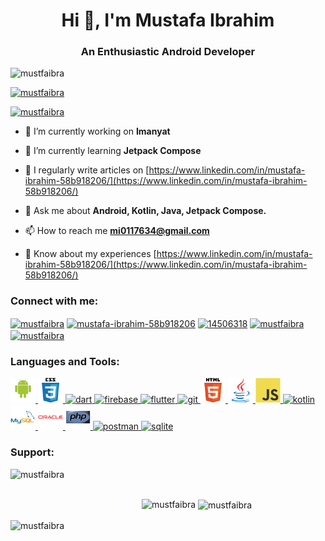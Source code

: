 <h1 align="center">Hi 👋, I'm Mustafa Ibrahim</h1>
<h3 align="center">An Enthusiastic Android Developer</h3>

<p align="left"> <img src="https://komarev.com/ghpvc/?username=mustfaibra&label=Profile%20views&color=0e75b6&style=flat" alt="mustfaibra" /> </p>

<p align="left"> <a href="https://github.com/ryo-ma/github-profile-trophy"><img src="https://github-profile-trophy.vercel.app/?username=mustfaibra" alt="mustfaibra" /></a> </p>

<p align="left"> <a href="https://twitter.com/mustfaibra" target="blank"><img src="https://img.shields.io/twitter/follow/mustfaibra?logo=twitter&style=for-the-badge" alt="mustfaibra" /></a> </p>

- 🔭 I’m currently working on **Imanyat**

- 🌱 I’m currently learning **Jetpack Compose**

- 📝 I regularly write articles on [https://www.linkedin.com/in/mustafa-ibrahim-58b918206/](https://www.linkedin.com/in/mustafa-ibrahim-58b918206/)

- 💬 Ask me about **Android, Kotlin, Java, Jetpack Compose.**

- 📫 How to reach me **mi0117634@gmail.com**

- 📄 Know about my experiences [https://www.linkedin.com/in/mustafa-ibrahim-58b918206/](https://www.linkedin.com/in/mustafa-ibrahim-58b918206/)

<h3 align="left">Connect with me:</h3>
<p align="left">
<a href="https://twitter.com/mustfaibra" target="blank"><img align="center" src="https://raw.githubusercontent.com/rahuldkjain/github-profile-readme-generator/master/src/images/icons/Social/twitter.svg" alt="mustfaibra" height="30" width="40" /></a>
<a href="https://linkedin.com/in/mustafa-ibrahim-58b918206" target="blank"><img align="center" src="https://raw.githubusercontent.com/rahuldkjain/github-profile-readme-generator/master/src/images/icons/Social/linked-in-alt.svg" alt="mustafa-ibrahim-58b918206" height="30" width="40" /></a>
<a href="https://stackoverflow.com/users/14506318" target="blank"><img align="center" src="https://raw.githubusercontent.com/rahuldkjain/github-profile-readme-generator/master/src/images/icons/Social/stack-overflow.svg" alt="14506318" height="30" width="40" /></a>
<a href="https://instagram.com/mustfaibra" target="blank"><img align="center" src="https://raw.githubusercontent.com/rahuldkjain/github-profile-readme-generator/master/src/images/icons/Social/instagram.svg" alt="mustfaibra" height="30" width="40" /></a>
<a href="https://www.leetcode.com/mustfaibra" target="blank"><img align="center" src="https://raw.githubusercontent.com/rahuldkjain/github-profile-readme-generator/master/src/images/icons/Social/leet-code.svg" alt="mustfaibra" height="30" width="40" /></a>
</p>

<h3 align="left">Languages and Tools:</h3>
<p align="left"> <a href="https://developer.android.com" target="_blank" rel="noreferrer"> <img src="https://raw.githubusercontent.com/devicons/devicon/master/icons/android/android-original-wordmark.svg" alt="android" width="40" height="40"/> </a> <a href="https://www.w3schools.com/css/" target="_blank" rel="noreferrer"> <img src="https://raw.githubusercontent.com/devicons/devicon/master/icons/css3/css3-original-wordmark.svg" alt="css3" width="40" height="40"/> </a> <a href="https://dart.dev" target="_blank" rel="noreferrer"> <img src="https://www.vectorlogo.zone/logos/dartlang/dartlang-icon.svg" alt="dart" width="40" height="40"/> </a> <a href="https://firebase.google.com/" target="_blank" rel="noreferrer"> <img src="https://www.vectorlogo.zone/logos/firebase/firebase-icon.svg" alt="firebase" width="40" height="40"/> </a> <a href="https://flutter.dev" target="_blank" rel="noreferrer"> <img src="https://www.vectorlogo.zone/logos/flutterio/flutterio-icon.svg" alt="flutter" width="40" height="40"/> </a> <a href="https://git-scm.com/" target="_blank" rel="noreferrer"> <img src="https://www.vectorlogo.zone/logos/git-scm/git-scm-icon.svg" alt="git" width="40" height="40"/> </a> <a href="https://www.w3.org/html/" target="_blank" rel="noreferrer"> <img src="https://raw.githubusercontent.com/devicons/devicon/master/icons/html5/html5-original-wordmark.svg" alt="html5" width="40" height="40"/> </a> <a href="https://www.java.com" target="_blank" rel="noreferrer"> <img src="https://raw.githubusercontent.com/devicons/devicon/master/icons/java/java-original.svg" alt="java" width="40" height="40"/> </a> <a href="https://developer.mozilla.org/en-US/docs/Web/JavaScript" target="_blank" rel="noreferrer"> <img src="https://raw.githubusercontent.com/devicons/devicon/master/icons/javascript/javascript-original.svg" alt="javascript" width="40" height="40"/> </a> <a href="https://kotlinlang.org" target="_blank" rel="noreferrer"> <img src="https://www.vectorlogo.zone/logos/kotlinlang/kotlinlang-icon.svg" alt="kotlin" width="40" height="40"/> </a> <a href="https://www.mysql.com/" target="_blank" rel="noreferrer"> <img src="https://raw.githubusercontent.com/devicons/devicon/master/icons/mysql/mysql-original-wordmark.svg" alt="mysql" width="40" height="40"/> </a> <a href="https://www.oracle.com/" target="_blank" rel="noreferrer"> <img src="https://raw.githubusercontent.com/devicons/devicon/master/icons/oracle/oracle-original.svg" alt="oracle" width="40" height="40"/> </a> <a href="https://www.php.net" target="_blank" rel="noreferrer"> <img src="https://raw.githubusercontent.com/devicons/devicon/master/icons/php/php-original.svg" alt="php" width="40" height="40"/> </a> <a href="https://postman.com" target="_blank" rel="noreferrer"> <img src="https://www.vectorlogo.zone/logos/getpostman/getpostman-icon.svg" alt="postman" width="40" height="40"/> </a> <a href="https://www.sqlite.org/" target="_blank" rel="noreferrer"> <img src="https://www.vectorlogo.zone/logos/sqlite/sqlite-icon.svg" alt="sqlite" width="40" height="40"/> </a> </p>

<h3 align="left">Support:</h3>
<p><a href="https://www.buymeacoffee.com/mustfaibra"> <img align="left" src="https://cdn.buymeacoffee.com/buttons/v2/default-yellow.png" height="50" width="210" alt="mustfaibra" /></a></p><br><br>

<p><img align="left" src="https://github-readme-stats.vercel.app/api/top-langs?username=mustfaibra&show_icons=true&locale=en&layout=compact" alt="mustfaibra" /></p>

<p>&nbsp;<img align="center" src="https://github-readme-stats.vercel.app/api?username=mustfaibra&show_icons=true&locale=en" alt="mustfaibra" /></p>

<p><img align="center" src="https://github-readme-streak-stats.herokuapp.com/?user=mustfaibra&" alt="mustfaibra" /></p>
